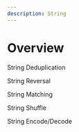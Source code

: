 ```yaml
---
description: String
---
```


# Overview

String Deduplication

String Reversal

String Matching

String Shuffle

String Encode/Decode

